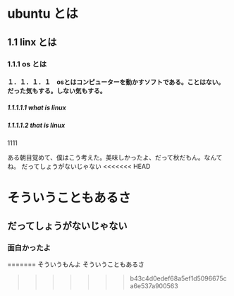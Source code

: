 # ubuntu とは
## 1.1 linx とは
### 1.1.1 os とは
#### １．１．１．１　osとはコンピューターを動かすソフトである。ことはない。だった気もする。しない気もする。
##### 1.1.1.1.1 what is linux
##### 1.1.1.1.2 that is linux
1111

ある朝目覚めて、僕はこう考えた。美味しかったよ、だって秋だもん。なんてね。
だってしょうがないじゃない
<<<<<<< HEAD
# そういうこともあるさ
## だってしょうがないじゃない
### 面白かったよ
=======
そういうもんよ
そういうこともあるさ
>>>>>>> b43c4d0edef68a5ef1d5096675ca6e537a900563

